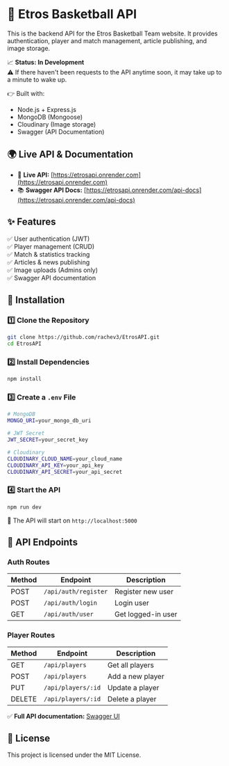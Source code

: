 # 🏀 Etros Basketball API

This is the backend API for the Etros Basketball Team website. It provides authentication, player and match management, article publishing, and image storage.

📈 **Status: In Development**  
⚠️ If there haven't been requests to the API anytime soon, it may take up to a minute to wake up.

👉 Built with:

- Node.js + Express.js
- MongoDB (Mongoose)
- Cloudinary (Image storage)
- Swagger (API Documentation)

## 🌍 Live API & Documentation

- 🚀 **Live API:** [https://etrosapi.onrender.com](https://etrosapi.onrender.com)
- 📚 **Swagger API Docs:** [https://etrosapi.onrender.com/api-docs](https://etrosapi.onrender.com/api-docs)

## ✨ Features

✅ User authentication (JWT)  
✅ Player management (CRUD)  
✅ Match & statistics tracking  
✅ Articles & news publishing  
✅ Image uploads (Admins only)  
✅ Swagger API documentation

## 🔧 Installation

### 1️⃣ Clone the Repository

```sh
git clone https://github.com/rachev3/EtrosAPI.git
cd EtrosAPI
```

### 2️⃣ Install Dependencies

```sh
npm install
```

### 3️⃣ Create a `.env` File

```sh
# MongoDB
MONGO_URI=your_mongo_db_uri

# JWT Secret
JWT_SECRET=your_secret_key

# Cloudinary
CLOUDINARY_CLOUD_NAME=your_cloud_name
CLOUDINARY_API_KEY=your_api_key
CLOUDINARY_API_SECRET=your_api_secret
```

### 4️⃣ Start the API

```sh
npm run dev
```

🚀 The API will start on `http://localhost:5000`

## 🔗 API Endpoints

### **Auth Routes**

| Method | Endpoint             | Description        |
| ------ | -------------------- | ------------------ |
| POST   | `/api/auth/register` | Register new user  |
| POST   | `/api/auth/login`    | Login user         |
| GET    | `/api/auth/user`     | Get logged-in user |

### **Player Routes**

| Method | Endpoint           | Description      |
| ------ | ------------------ | ---------------- |
| GET    | `/api/players`     | Get all players  |
| POST   | `/api/players`     | Add a new player |
| PUT    | `/api/players/:id` | Update a player  |
| DELETE | `/api/players/:id` | Delete a player  |

✅ **Full API documentation:** [Swagger UI](https://etrosapi.onrender.com/api-docs)

## 📝 License

This project is licensed under the MIT License.
